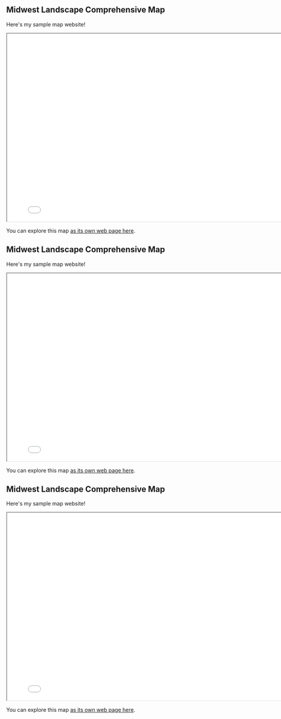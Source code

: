 ## Midwest Landscape Comprehensive Map

Here's my sample map website!

<iframe src="Online-map.html" height="500" width="800"></iframe>

You can explore this map [as its own web page here](Online-map.html).


## Midwest Landscape Comprehensive Map

Here's my sample map website!

<iframe src="Online-map.html" height="500" width="800"></iframe>

You can explore this map [as its own web page here](Online-map.html).


## Midwest Landscape Comprehensive Map

Here's my sample map website!

<iframe src="Online-map.html" height="500" width="800"></iframe>

You can explore this map [as its own web page here](Online-map.html).